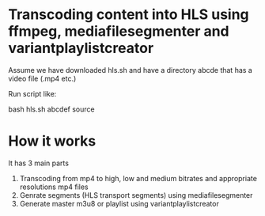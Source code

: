 # Transcoding content into HLS using ffmpeg, mediafilesegmenter and variantplaylistcreator

Assume we have downloaded hls.sh and have a directory abcde that has a video file (.mp4 etc.)

Run script like:

bash hls.sh abcdef source

# How it works
It has 3 main parts
1. Transcoding from mp4 to high, low and medium bitrates and appropriate resolutions mp4 files
2. Genrate segments (HLS transport segments) using mediafilesegmenter
3. Generate master m3u8 or playlist using variantplaylistcreator
